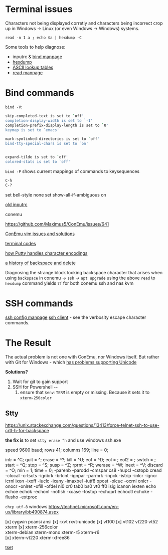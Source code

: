 # Terminal issues

Characters not being displayed corretly and characters being incorrect crop up in Windows -> Linux (or even Windows -> Windows) systems.


    read -n 1 a ; echo $a | hexdump -C

Some tools to help diagnose:


- inputrc & [bind manpage](https://ss64.com/bash/bind.html)
- [hexdump](https://www.freebsd.org/cgi/man.cgi?query=hexdump&sektion=1)
- [ASCII lookup tables](http://www.rapidtables.com/code/text/ascii-table.htm)
- [read manpage](https://ss64.com/bash/read.html)




# Bind commands

`bind -V`:

```bash
skip-completed-text is set to `off'
completion-display-width is set to `-1'
completion-prefix-display-length is set to `0'
keymap is set to `emacs'

mark-symlinked-directories is set to `off'
bind-tty-special-chars is set to `on'


expand-tilde is set to `off'
colored-stats is set to `off'
```

`bind -P` shows current mappings of commands to keysequences

```bash
C-h
C-?
```
set bell-style none
set show-all-if-ambiguous on



[old inputrc](https://github.com/erichiller/cmder/blob/master/config/inputrc)

conemu

https://github.com/Maximus5/ConEmu/issues/641

[ConEmu vim issues and solutions](http://conemu.github.io/en/VimXterm.html#vim-bs-issue)

[terminal codes](http://wiki.bash-hackers.org/scripting/terminalcodes)

[how Putty handles character encodings](https://www.ssh.com/ssh/putty/putty-manuals/0.68/Chapter4.html)

[a history of backspace and delete](http://www.ibb.net/~anne/keyboard.html)

Diagnosing the strange block looking backspace character that arises when using `backspace` in conemu -> `ssh` -> `apt upgrade`
using the above `read` to `hexdump` command yields `7f` for both conemu ssh and nas kvm


# SSH commands

[ssh config manpage](https://man.openbsd.org/ssh_config)
[ssh client](https://man.openbsd.org/ssh.1) - see the verbosity escape character commands.


# The Result

The actual problem is not one with ConEmu, nor Windows itself. But rather with Git for Windows - which [has problems supporting Unicode](https://github.com/msysgit/msysgit/wiki/Git-for-Windows-Unicode-Support)

**Solutions?**

1. Wait for git to gain support
2. SSH for Powershell --
    1. ensure that `$env:TERM` is empty or missing. Because it sets it to `xterm-256color`



## Stty 

https://unix.stackexchange.com/questions/13413/force-telnet-ssh-to-use-crtl-h-for-backspace

**the fix is** to set `stty erase ^h` and use windows ssh.exe


speed 9600 baud; rows 41; columns 169; line = 0;

intr = ^C; 
quit = ^\; 
erase = ^?; 
kill = ^U; 
eof = ^D; 
eol = <undef>; 
eol2 = <undef>; 
swtch = <undef>; start = ^Q; stop = ^S; susp = ^Z; rprnt = ^R; werase = ^W;
lnext = ^V; discard = ^O; min = 1; time = 0;
-parenb -parodd -cmspar cs8 -hupcl -cstopb cread -clocal -crtscts
-ignbrk -brkint -ignpar -parmrk -inpck -istrip -inlcr -igncr icrnl ixon -ixoff -iuclc -ixany -imaxbel -iutf8
opost -olcuc -ocrnl onlcr -onocr -onlret -ofill -ofdel nl0 cr0 tab0 bs0 vt0 ff0
isig icanon iexten echo echoe echok -echonl -noflsh -xcase -tostop -echoprt echoctl echoke -flusho -extproc




`chcp utf-8` windows <https://technet.microsoft.com/en-us/library/bb490874.aspx>


[x] cygwin
pcansi
ansi
[x] rxvt
rxvt-unicode
[x] vt100
[x] vt102  vt220  vt52
xterm
[x] xterm-256color  
xterm-debian
  xterm-mono  xterm-r5  xterm-r6  
[x] xterm-vt220
xterm-xfree86



[tset](http://invisible-island.net/ncurses/man/tset.1.html#h2-OPTIONS)
